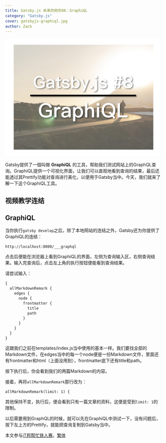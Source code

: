 ```yaml
---
title: Gatsby.js 未来的网页08：GraphiQL
category: "Gatsby.js"
cover: gatsbyjs-graphiql.jpg
author: Zack
---
```


![Gatsby.js 未来的网页08：GraphiQL](gatsbyjs-graphiql.jpg)

Gatsby提供了一個叫做 **GraphiQL** 的工具，帮助我们测试网站上的GraphQL查询。GraphiQL提供一个可视化界面，让我们可以直观地看到查询的结果，最后还能透过其Prettify功能对查询进行美化，以便用于Gatsby当中。今天，我们就来了解一下这个GraphiQL工具。

## 视频教学连结

## GraphiQL

当你执行`gatsby develop`之后，除了本地网站的连结之外，Gatsby还为你提供了GraphiQL的连结：

```
http://localhost:8000/___graphql
```

点击后便能在浏览器上看到GraphiQL的界面，左侧为查询输入区，右侧查询结果。输入完查询后，点击左上角的执行按钮便能看到查询结果。

请尝试输入：

```
{
  allMarkdownRemark {
    edges {
      node {
        frontmatter {
          title
          path
        }
      }
    }
  }
}
```
这跟我们之前在templates/index.js当中使用的基本一样。我们要找全部的Markdown文件，在edges当中的每一个node便是一份Markdown文件，里面还有frontmatter和html（上面没用到），frontmatter底下还有title和path。

按下执行后，你会看到我们的两篇Markdown的内容。

接着，再将`allMarkdownRemark`那行改为：
```
allMarkdownRemark(limit: 1) {
```
其他保持不变，执行后，便会看到只有一篇文章的资料，这便是受到`limit: 1`的限制。

以后需要用到GraphQL的时候，就可以先在GraphiQL中测试一下，没有问题后，按下左上方的Prettify，就能把查询复制到Gatsby当中。

本文参与[iT邦帮忙铁人赛](https://ithelp.ithome.com.tw/articles/10201974)。[繁体](https://nodejust.com/gatsbyjs/)